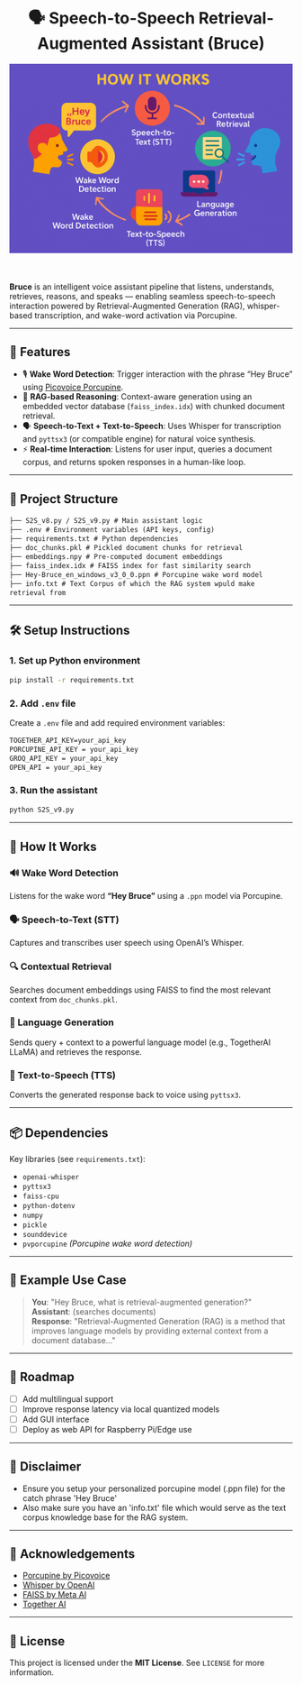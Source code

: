 <div align="center">
    <h1> 🗣️ Speech-to-Speech Retrieval-Augmented Assistant (Bruce)</h1>
    <img src="S2S_IMG.png" width='650' /> 
</div>

<br>
<br>

**Bruce** is an intelligent voice assistant pipeline that listens, understands, retrieves, reasons, and speaks — enabling seamless speech-to-speech interaction powered by Retrieval-Augmented Generation (RAG), whisper-based transcription, and wake-word activation via Porcupine.

---

## 🚀 Features

- 🎙️ **Wake Word Detection**: Trigger interaction with the phrase “Hey Bruce” using [Picovoice Porcupine](https://github.com/Picovoice/porcupine).
- 🧠 **RAG-based Reasoning**: Context-aware generation using an embedded vector database (`faiss_index.idx`) with chunked document retrieval.
- 🗣️ **Speech-to-Text + Text-to-Speech**: Uses Whisper for transcription and `pyttsx3` (or compatible engine) for natural voice synthesis.
- ⚡ **Real-time Interaction**: Listens for user input, queries a document corpus, and returns spoken responses in a human-like loop.

---

## 🧱 Project Structure

```S2S RAG/
├── S2S_v8.py / S2S_v9.py # Main assistant logic
├── .env # Environment variables (API keys, config)
├── requirements.txt # Python dependencies
├── doc_chunks.pkl # Pickled document chunks for retrieval
├── embeddings.npy # Pre-computed document embeddings
├── faiss_index.idx # FAISS index for fast similarity search
├── Hey-Bruce_en_windows_v3_0_0.ppn # Porcupine wake word model
├── info.txt # Text Corpus of which the RAG system wpuld make retrieval from 

```
---



## 🛠️ Setup Instructions

### 1. Set up Python environment

```bash
pip install -r requirements.txt
```

### 2. Add `.env` file

Create a `.env` file and add required environment variables:

```env
TOGETHER_API_KEY=your_api_key
PORCUPINE_API_KEY = your_api_key
GROQ_API_KEY = your_api_key
OPEN_API = your_api_key

```

### 3. Run the assistant

```bash
python S2S_v9.py
```

---

## 🧠 How It Works

### 🔊 Wake Word Detection
Listens for the wake word **“Hey Bruce”** using a `.ppn` model via Porcupine. 

### 🗣️ Speech-to-Text (STT)
Captures and transcribes user speech using OpenAI’s Whisper.

### 🔍 Contextual Retrieval
Searches document embeddings using FAISS to find the most relevant context from `doc_chunks.pkl`.

### 🧠 Language Generation
Sends query + context to a powerful language model (e.g., TogetherAI LLaMA) and retrieves the response.

### 🔁 Text-to-Speech (TTS)
Converts the generated response back to voice using `pyttsx3`.

---

## 📦 Dependencies

Key libraries (see `requirements.txt`):

- `openai-whisper`
- `pyttsx3`
- `faiss-cpu`
- `python-dotenv`
- `numpy`
- `pickle`
- `sounddevice`
- `pvporcupine` *(Porcupine wake word detection)*

---

## 🧪 Example Use Case

> **You**: "Hey Bruce, what is retrieval-augmented generation?"  
> **Assistant**: (searches documents)  
> **Response**: "Retrieval-Augmented Generation (RAG) is a method that improves language models by providing external context from a document database..."

---

## 📍 Roadmap

- [ ] Add multilingual support  
- [ ] Improve response latency via local quantized models  
- [ ] Add GUI interface  
- [ ] Deploy as web API for Raspberry Pi/Edge use  

---

## 🔐 Disclaimer

- Ensure you setup your personalized porcupine model (.ppn file) for the catch phrase 'Hey Bruce'
- Also make sure you have an 'info.txt' file which would serve as the text corpus knowledge base for the RAG system.   
---

## 🤝 Acknowledgements

- [Porcupine by Picovoice](https://github.com/Picovoice/porcupine)  
- [Whisper by OpenAI](https://github.com/openai/whisper)  
- [FAISS by Meta AI](https://github.com/facebookresearch/faiss)  
- [Together AI](https://www.together.ai/)  

---

## 📜 License

This project is licensed under the **MIT License**. See `LICENSE` for more information.
